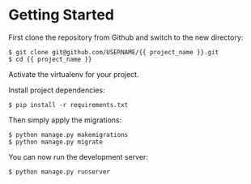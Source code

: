 # Getting Started

First clone the repository from Github and switch to the new directory:

    $ git clone git@github.com/USERNAME/{{ project_name }}.git
    $ cd {{ project_name }}
    
Activate the virtualenv for your project.
    
Install project dependencies:

    $ pip install -r requirements.txt
    
    
Then simply apply the migrations:
  
    $ python manage.py makemigrations  
    $ python manage.py migrate
    

You can now run the development server:

    $ python manage.py runserver

